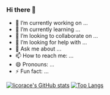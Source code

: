 ### Hi there 👋
- 🔭 I’m currently working on ...
- 🌱 I’m currently learning ...
- 👯 I’m looking to collaborate on ...
- 🤔 I’m looking for help with ...
- 💬 Ask me about ...
- 📫 How to reach me: ...
- 😄 Pronouns: ...
- ⚡ Fun fact: ...

[![licorace's GitHub stats](https://github-readme-stats.vercel.app/api?username=licorace&show_icons=true&theme=radical)](https://github.com/licorace)
[![Top Langs](https://github-readme-stats.vercel.app/api/top-langs/?username=licorace&layout=compact&theme=yeblu)](https://github.com/licorace)

<!--
**licorace/licorace** is a ✨ _special_ ✨ repository because its `README.md` (this file) appears on your GitHub profile.

Here are some ideas to get you started:

- 🔭 I’m currently working on ...
- 🌱 I’m currently learning ...
- 👯 I’m looking to collaborate on ...
- 🤔 I’m looking for help with ...
- 💬 Ask me about ...
- 📫 How to reach me: ...
- 😄 Pronouns: ...
- ⚡ Fun fact: ...
-->
